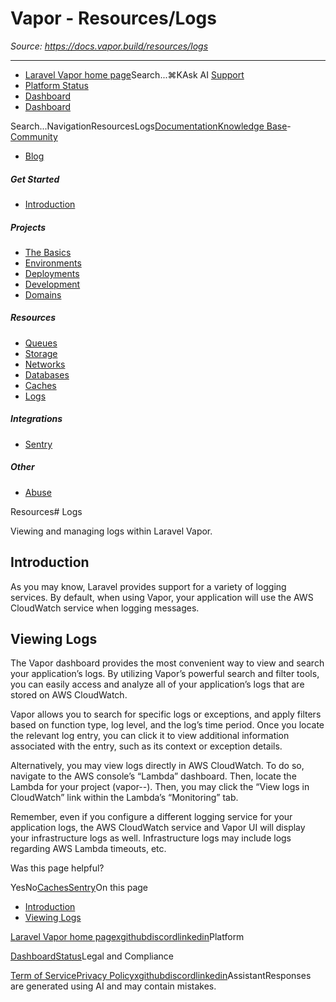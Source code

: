 # Vapor - Resources/Logs

*Source: https://docs.vapor.build/resources/logs*

---

- [Laravel Vapor home page](https://vapor.laravel.com)Search...⌘KAsk AI
[Support](/cdn-cgi/l/email-protection#097f6879667b4965687b687f6c65276a6664)
- [Platform Status](https://status.laravel.com/)
- [Dashboard](https://vapor.laravel.com)
- [Dashboard](https://vapor.laravel.com)

Search...NavigationResourcesLogs[Documentation](/introduction)[Knowledge Base](/kb/troubleshooting)- [Community](https://discord.com/invite/laravel)
- [Blog](https://blog.laravel.com/vapor)
##### Get Started

- [Introduction](/introduction)

##### Projects

- [The Basics](/projects/the-basics)
- [Environments](/projects/environments)
- [Deployments](/projects/deployments)
- [Development](/projects/development)
- [Domains](/projects/domains)

##### Resources

- [Queues](/resources/queues)
- [Storage](/resources/storage)
- [Networks](/resources/networks)
- [Databases](/resources/databases)
- [Caches](/resources/caches)
- [Logs](/resources/logs)

##### Integrations

- [Sentry](/integrations/sentry)

##### Other

- [Abuse](/abuse)

Resources# Logs

Viewing and managing logs within Laravel Vapor.

## [​](#introduction)Introduction

As you may know, Laravel provides support for a variety of logging services. By default, when using Vapor, your application will use the AWS CloudWatch service when logging messages.

## [​](#viewing-logs)Viewing Logs

The Vapor dashboard provides the most convenient way to view and search your application’s logs. By utilizing Vapor’s powerful search and filter tools, you can easily access and analyze all of your application’s logs that are stored on AWS CloudWatch.

Vapor allows you to search for specific logs or exceptions, and apply filters based on function type, log level, and the log’s time period. Once you locate the relevant log entry, you can click it to view additional information associated with the entry, such as its context or exception details.

Alternatively, you may view logs directly in AWS CloudWatch. To do so, navigate to the AWS console’s “Lambda” dashboard. Then, locate the Lambda for your project (vapor--). Then, you may click the “View logs in CloudWatch” link within the Lambda’s “Monitoring” tab.

Remember, even if you configure a different logging service for your application logs, the AWS CloudWatch service and Vapor UI will display your infrastructure logs as well. Infrastructure logs may include logs regarding AWS Lambda timeouts, etc.

Was this page helpful?

YesNo[Caches](/resources/caches)[Sentry](/integrations/sentry)On this page
- [Introduction](#introduction)
- [Viewing Logs](#viewing-logs)

[Laravel Vapor home page](https://vapor.laravel.com)[x](https://x.com/laravelphp)[github](https://github.com/laravel)[discord](https://discord.com/invite/laravel)[linkedin](https://linkedin.com/company/laravel)Platform

[Dashboard](https://vapor.laravel.com/)[Status](https://status.laravel.com/)Legal and Compliance

[Term of Service](https://vapor.laravel.com/terms)[Privacy Policy](https://vapor.laravel.com/privacy)[x](https://x.com/laravelphp)[github](https://github.com/laravel)[discord](https://discord.com/invite/laravel)[linkedin](https://linkedin.com/company/laravel)AssistantResponses are generated using AI and may contain mistakes.
